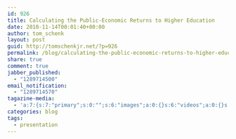 ```yaml
---
id: 926
title: Calculating the Public-Economic Returns to Higher Education
date: 2010-11-14T00:01:40+00:00
author: tom_schenk
layout: post
guid: http://tomschenkjr.net/?p=926
permalink: /blog/calculating-the-public-economic-returns-to-higher-education/
share: true
comment: true
jabber_published:
  - "1289714500"
email_notification:
  - "1289714570"
tagazine-media:
  - 'a:7:{s:7:"primary";s:0:"";s:6:"images";a:0:{}s:6:"videos";a:0:{}s:11:"image_count";s:1:"0";s:6:"author";s:6:"176156";s:7:"blog_id";s:7:"8375094";s:9:"mod_stamp";s:19:"2010-11-14 06:01:40";}'
categories: blog 
tags:
  - presentation
---
```

<script async class="speakerdeck-embed" data-id="4fc97ae4af6a020022025442" data-ratio="1.3333333333333333" src="//speakerdeck.com/assets/embed.js"></script>